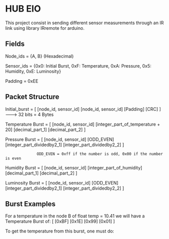 # HUB EIO
This project consist in sending different sensor measurements through an IR link using library IRremote for arduino.
## Fields

Node_ids = {A, B} (Hexadecimal)

Sensor_ids = {0x0: Initial Burst, 
              0xF: Temperature, 
              0xA: Pressure, 
              0x5: Humidity, 
              0xE: Luminosity} 
              

Padding = 0xEE

## Packet Structure

Initial_burst     = [ [node_id, sensor_id] [node_id, sensor_id] [Padding] [CRC] ]  ---> 32 bits = 4 Bytes

Temperature Burst = [ [node_id, sensor_id] [integer_part_of_temperature + 20] [decimal_part_1] [decimal_part_2] ]


Pressure Burst    = [ [node_id, sensor_id] [ODD_EVEN] [integer_part_dividedby2_1] [integer_part_dividedby2_2] ]

                  ODD_EVEN = 0xff if the number is odd, 0x00 if the number is even

Humidity Burst    = [ [node_id, sensor_id] [integer_part_of_humidity] [decimal_part_1] [decimal_part_2] ]

Luminosity Burst  = [ [node_id, sensor_id] [ODD_EVEN] [integer_part_dividedby2_1] [integer_part_dividedby2_2] ]

## Burst Examples

For a temperature in the node B of float temp = 10.41 we will have a Temperature Burst of: [ [0xBF] [0x1E] [0x99] [0x01] ] 

To get the temperature from this burst, one must do:
